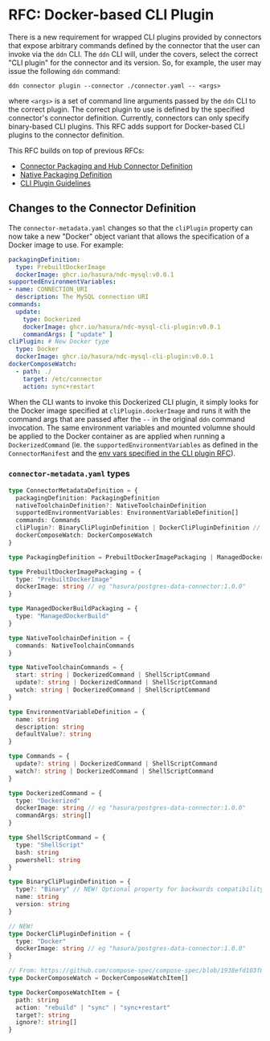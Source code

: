 # RFC: Docker-based CLI Plugin

There is a new requirement for wrapped CLI plugins provided by connectors that expose arbitrary commands defined by the connector that the user can invoke via the `ddn` CLI. The `ddn` CLI will, under the covers, select the correct "CLI plugin" for the connector and its version. So, for example, the user may issue the following `ddn` command:

```
ddn connector plugin --connector ./connector.yaml -- <args>
```

where `<args>` is a set of command line arguments passed by the `ddn` CLI to the correct plugin. The correct plugin to use is defined by the specified connector's connector definition. Currently, connectors can only specify binary-based CLI plugins. This RFC adds support for Docker-based CLI plugins to the connector definition.

This RFC builds on top of previous RFCs:
* [Connector Packaging and Hub Connector Definition](https://github.com/hasura/ndc-hub/blob/main/rfcs/0001-packaging.md)
* [Native Packaging Definition](https://github.com/hasura/ndc-hub/blob/main/rfcs/0004-native-packaging.md)
* [CLI Plugin Guidelines](https://github.com/hasura/ndc-hub/blob/11be49aa671924c2f5ddcd18a3ff3cbfe9a2e5c3/rfcs/0002-cli-guidelines.md)

## Changes to the Connector Definition
The `connector-metadata.yaml` changes so that the `cliPlugin` property can now take a new "Docker" object variant that allows the specification of a Docker image to use. For example:

```yaml
packagingDefinition:
  type: PrebuiltDockerImage
  dockerImage: ghcr.io/hasura/ndc-mysql:v0.0.1
supportedEnvironmentVariables:
- name: CONNECTION_URI
  description: The MySQL connection URI
commands:
  update: 
    type: Dockerized
    dockerImage: ghcr.io/hasura/ndc-mysql-cli-plugin:v0.0.1
    commandArgs: [ "update" ]
cliPlugin: # New Docker type
  type: Docker
  dockerImage: ghcr.io/hasura/ndc-mysql-cli-plugin:v0.0.1
dockerComposeWatch:
  - path: ./
    target: /etc/connector
    action: sync+restart
```

When the CLI wants to invoke this Dockerized CLI plugin, it simply looks for the Docker image specified at `cliPlugin.dockerImage` and runs it with the command args that are passed after the `--` in the original `ddn` command invocation. The same environment variables and mounted volumne should be applied to the Docker container as are applied when running a `DockerizedCommand` (ie. the `supportedEnvironmentVariables` as defined in the `ConnectorManifest` and the [env vars specified in the CLI plugin RFC](https://github.com/hasura/ndc-hub/blob/11be49aa671924c2f5ddcd18a3ff3cbfe9a2e5c3/rfcs/0002-cli-guidelines.md#inputs-to-the-plugin-invocation)).

### `connector-metadata.yaml` types

```typescript
type ConnectorMetadataDefinition = {
  packagingDefinition: PackagingDefinition
  nativeToolchainDefinition?: NativeToolchainDefinition
  supportedEnvironmentVariables: EnvironmentVariableDefinition[]
  commands: Commands
  cliPlugin?: BinaryCliPluginDefinition | DockerCliPluginDefinition // NEW: DockerCliPluginDefinition variant
  dockerComposeWatch: DockerComposeWatch
}

type PackagingDefinition = PrebuiltDockerImagePackaging | ManagedDockerBuildPackaging

type PrebuiltDockerImagePackaging = {
  type: "PrebuiltDockerImage"
  dockerImage: string // eg "hasura/postgres-data-connector:1.0.0"
}

type ManagedDockerBuildPackaging = {
  type: "ManagedDockerBuild"
}

type NativeToolchainDefinition = {
  commands: NativeToolchainCommands
}

type NativeToolchainCommands = {
  start: string | DockerizedCommand | ShellScriptCommand
  update?: string | DockerizedCommand | ShellScriptCommand
  watch: string | DockerizedCommand | ShellScriptCommand
}

type EnvironmentVariableDefinition = {
  name: string
  description: string
  defaultValue?: string
}

type Commands = {
  update?: string | DockerizedCommand | ShellScriptCommand
  watch?: string | DockerizedCommand | ShellScriptCommand
}

type DockerizedCommand = {
  type: "Dockerized"
  dockerImage: string // eg "hasura/postgres-data-connector:1.0.0"
  commandArgs: string[]
}

type ShellScriptCommand = {
  type: "ShellScript"
  bash: string
  powershell: string
}

type BinaryCliPluginDefinition = {
  type?: "Binary" // NEW! Optional property for backwards compatibility, should be specified with "Binary" from now on
  name: string
  version: string
}

// NEW!
type DockerCliPluginDefinition = {
  type: "Docker"
  dockerImage: string // eg "hasura/postgres-data-connector:1.0.0"
}

// From: https://github.com/compose-spec/compose-spec/blob/1938efd103f8e0817ca90e5f15177ec0317bbaf8/schema/compose-spec.json#L455
type DockerComposeWatch = DockerComposeWatchItem[]

type DockerComposeWatchItem = {
  path: string
  action: "rebuild" | "sync" | "sync+restart"
  target?: string
  ignore?: string[]
}
```